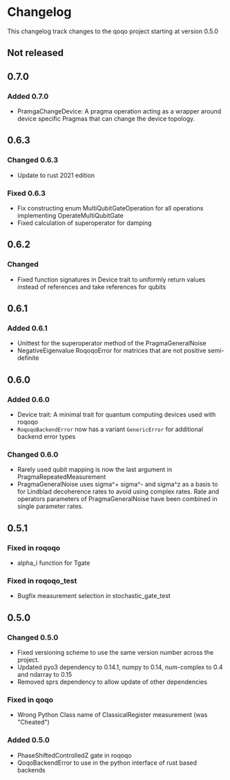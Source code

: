 # Changelog

This changelog track changes to the qoqo project starting at version 0.5.0

## Not released

## 0.7.0

### Added 0.7.0

* PramgaChangeDevice: A pragma operation acting as a wrapper around device specific Pragmas that can change the device topology.

## 0.6.3

### Changed 0.6.3

* Update to rust 2021 edition

### Fixed 0.6.3

* Fix constructing enum MultiQubitGateOperation for all operations implementing OperateMultiQubitGate
* Fixed calculation of superoperator for damping

## 0.6.2

### Changed

* Fixed function signatures in Device trait to uniformly return values instead of references and take references for qubits

## 0.6.1

### Added 0.6.1

* Unittest for the superoperator method of the PragmaGeneralNoise
* NegativeEigenvalue RoqoqoError for matrices that are not positive semi-definite

## 0.6.0

### Added 0.6.0

* Device trait: A minimal trait for quantum computing devices used with roqoqo
* `RoqoqoBackendError` now has a variant `GenericError` for additional backend error types

### Changed 0.6.0

* Rarely used qubit mapping is now the last argument in PragmaRepeatedMeasurement
* PragmaGeneralNoise uses sigma^+ sigma^- and sigma^z as a basis to for Lindblad decoherence rates to avoid using complex rates. Rate and operators parameters of PragmaGeneralNoise have been combined in single parameter rates.

## 0.5.1

### Fixed in roqoqo

* alpha_i function for Tgate

### Fixed in roqoqo_test

* Bugfix measurement selection in stochastic_gate_test

## 0.5.0

### Changed 0.5.0

* Fixed versioning scheme to use the same version number across the project.
* Updated pyo3 dependency to 0.14.1, numpy to 0.14, num-complex to 0.4 and ndarray to 0.15
* Removed sprs dependency to allow update of other dependencies

### Fixed in qoqo

* Wrong Python Class name of ClassicalRegister measurement (was "Cheated")

### Added 0.5.0

* PhaseShiftedControlledZ gate in roqoqo
* QoqoBackendError to use in the python interface of rust based backends
